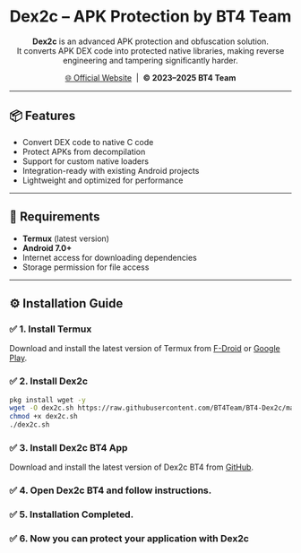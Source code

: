 <h1 align="center">Dex2c – APK Protection by BT4 Team</h1>

<p align="center">
  <b>Dex2c</b> is an advanced APK protection and obfuscation solution.<br>
  It converts APK DEX code into protected native libraries, making reverse engineering and tampering significantly harder.
</p>

<p align="center">
  <a href="https://bt4team.com">🌐 Official Website</a> &nbsp;|&nbsp;
  <b>© 2023–2025 BT4 Team</b>
</p>

<hr>

<h2>📦 Features</h2>

<ul>
  <li>Convert DEX code to native C code</li>
  <li>Protect APKs from decompilation</li>
  <li>Support for custom native loaders</li>
  <li>Integration-ready with existing Android projects</li>
  <li>Lightweight and optimized for performance</li>
</ul>

<hr>

<h2>📲 Requirements</h2>

<ul>
  <li><b>Termux</b> (latest version)</li>
  <li><b>Android 7.0+</b></li>
  <li>Internet access for downloading dependencies</li>
  <li>Storage permission for file access</li>
</ul>

<hr>

<h2>⚙️ Installation Guide</h2>

<h3>✅ 1. Install Termux</h3>
<p>Download and install the latest version of Termux from <a href='https://f-droid.org/packages/com.termux/'>F-Droid</a> or <a href='https://play.google.com/store/apps/details?id=com.termux'>Google Play</a>.</p>


<h3>✅ 2. Install Dex2c</h3>

```bash
pkg install wget -y
wget -O dex2c.sh https://raw.githubusercontent.com/BT4Team/BT4-Dex2c/main/dex2c.sh
chmod +x dex2c.sh
./dex2c.sh
```

<h3>✅ 3. Install Dex2c BT4 App</h3>
<p>Download and install the latest version of Dex2c BT4 from <a href='https://f-droid.org/packages/com.termux/'>GitHub</a>.</p>

<h3>✅ 4. Open Dex2c BT4 and follow instructions.</h3>

<h3>✅ 5. Installation Completed.</h3>

<h3>✅ 6. Now you can protect your application with Dex2c</h3>